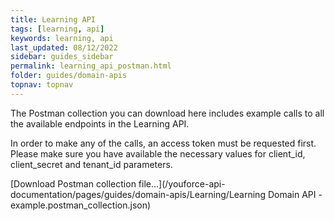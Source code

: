 ```yaml
---
title: Learning API
tags: [learning, api]
keywords: learning, api
last_updated: 08/12/2022
sidebar: guides_sidebar
permalink: learning_api_postman.html
folder: guides/domain-apis
topnav: topnav
---
```


The Postman collection you can download here includes example calls to all the available endpoints in the Learning API.

In order to make any of the calls, an access token must be requested first. Please make sure you have available the necessary values for client_id, client_secret and tenant_id parameters.  

[Download Postman collection file...](/youforce-api-documentation/pages/guides/domain-apis/Learning/Learning Domain API - example.postman_collection.json)
